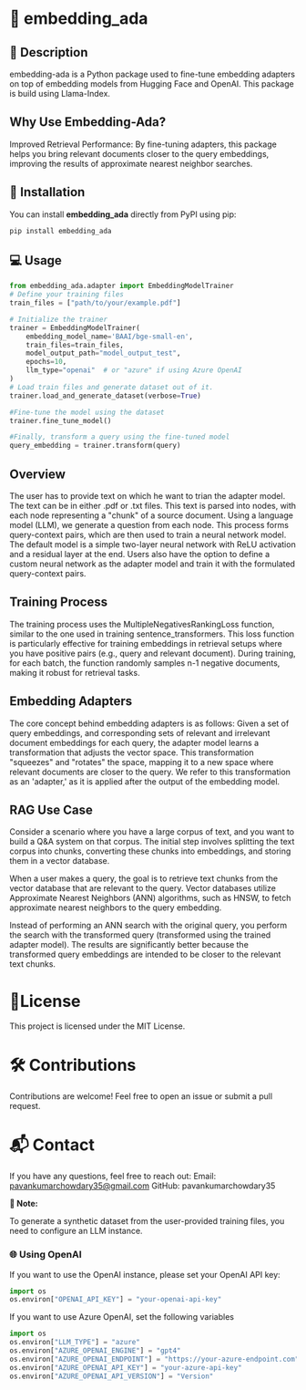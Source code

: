 # 🎉 embedding_ada

## 📜 Description

embedding-ada is a Python package used to fine-tune embedding adapters on top of embedding models from Hugging Face and OpenAI. This package is build using Llama-Index.

## Why Use Embedding-Ada?
Improved Retrieval Performance: By fine-tuning adapters, this package helps you bring relevant documents closer to the query embeddings, improving the results of approximate nearest neighbor searches.

## 🚀 Installation
You can install **embedding_ada** directly from PyPI using pip:

```bash
pip install embedding_ada
```
## 💻 Usage
```python
from embedding_ada.adapter import EmbeddingModelTrainer
# Define your training files
train_files = ["path/to/your/example.pdf"]

# Initialize the trainer
trainer = EmbeddingModelTrainer(
    embedding_model_name='BAAI/bge-small-en',
    train_files=train_files,
    model_output_path="model_output_test",
    epochs=10,
    llm_type="openai"  # or "azure" if using Azure OpenAI
)
# Load train files and generate dataset out of it.
trainer.load_and_generate_dataset(verbose=True)

#Fine-tune the model using the dataset
trainer.fine_tune_model()

#Finally, transform a query using the fine-tuned model
query_embedding = trainer.transform(query)

```
## Overview

The user has to provide text on which he want to trian the adapter model. The text can be in either .pdf or .txt files. This text is parsed into nodes, with each node representing a "chunk" of a source document. Using a language model (LLM), we generate a question from each node. This process forms query-context pairs, which are then used to train a neural network model. The default model is a simple two-layer neural network with ReLU activation and a residual layer at the end. Users also have the option to define a custom neural network as the adapter model and train it with the formulated query-context pairs.

## Training Process

The training process uses the MultipleNegativesRankingLoss function, similar to the one used in training sentence_transformers. This loss function is particularly effective for training embeddings in retrieval setups where you have positive pairs (e.g., query and relevant document). During training, for each batch, the function randomly samples n-1 negative documents, making it robust for retrieval tasks.

## Embedding Adapters

The core concept behind embedding adapters is as follows: Given a set of query embeddings, and corresponding sets of relevant and irrelevant document embeddings for each query, the adapter model learns a transformation that adjusts the vector space. This transformation "squeezes" and "rotates" the space, mapping it to a new space where relevant documents are closer to the query. We refer to this transformation as an 'adapter,' as it is applied after the output of the embedding model.

## RAG Use Case

Consider a scenario where you have a large corpus of text, and you want to build a Q&A system on that corpus. The initial step involves splitting the text corpus into chunks, converting these chunks into embeddings, and storing them in a vector database.

When a user makes a query, the goal is to retrieve text chunks from the vector database that are relevant to the query. Vector databases utilize Approximate Nearest Neighbors (ANN) algorithms, such as HNSW, to fetch approximate nearest neighbors to the query embedding.

Instead of performing an ANN search with the original query, you perform the search with the transformed query (transformed using the trained adapter model). The results are significantly better because the transformed query embeddings are intended to be closer to the relevant text chunks.


# 📄License
This project is licensed under the MIT License.

# 🛠️ Contributions
Contributions are welcome! Feel free to open an issue or submit a pull request.

# 📬 Contact
If you have any questions, feel free to reach out:
Email: pavankumarchowdary35@gmail.com
GitHub: pavankumarchowdary35

**🔔 Note:**

To generate a synthetic dataset from the user-provided training files, you need to configure an LLM instance.

### 🌐 Using OpenAI

If you want to use the OpenAI instance, please set your OpenAI API key:

```python
import os
os.environ["OPENAI_API_KEY"] = "your-openai-api-key"
```

If you want to use Azure OpenAI, set the following variables
```python
import os
os.environ["LLM_TYPE"] = "azure"
os.environ["AZURE_OPENAI_ENGINE"] = "gpt4"
os.environ["AZURE_OPENAI_ENDPOINT"] = "https://your-azure-endpoint.com"
os.environ["AZURE_OPENAI_API_KEY"] = "your-azure-api-key"
os.environ["AZURE_OPENAI_API_VERSION"] = "Version"
```